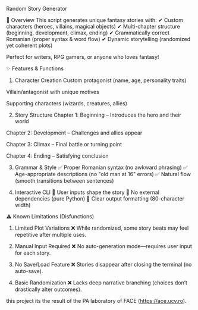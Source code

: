 Random Story Generator

📖 Overview
This script generates unique fantasy stories with:
✔ Custom characters (heroes, villains, magical objects)
✔ Multi-chapter structure (beginning, development, climax, ending)
✔ Grammatically correct Romanian (proper syntax & word flow)
✔ Dynamic storytelling (randomized yet coherent plots)

Perfect for writers, RPG gamers, or anyone who loves fantasy!

✨ Features & Functions
1. Character Creation
Custom protagonist (name, age, personality traits)

Villain/antagonist with unique motives

Supporting characters (wizards, creatures, allies)

2. Story Structure
Chapter 1: Beginning – Introduces the hero and their world

Chapter 2: Development – Challenges and allies appear

Chapter 3: Climax – Final battle or turning point

Chapter 4: Ending – Satisfying conclusion

3. Grammar & Style
✅ Proper Romanian syntax (no awkward phrasing)
✅ Age-appropriate descriptions (no "old man at 16" errors)
✅ Natural flow (smooth transitions between sentences)

4. Interactive CLI
📌 User inputs shape the story
📌 No external dependencies (pure Python)
📌 Clear output formatting (80-character width)

⚠️ Known Limitations (Disfunctions)
1. Limited Plot Variations
❌ While randomized, some story beats may feel repetitive after multiple uses.

2. Manual Input Required
❌ No auto-generation mode—requires user input for each story.

3. No Save/Load Feature
❌ Stories disappear after closing the terminal (no auto-save).

4. Basic Randomization
❌ Lacks deep narrative branching (choices don’t drastically alter outcomes).


this project its the result of the PA laboratory of FACE (https://ace.ucv.ro).
